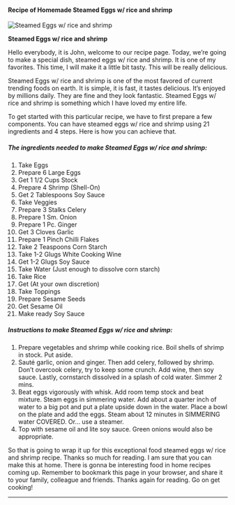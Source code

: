             

#### Recipe of Homemade Steamed Eggs w/ rice and shrimp

![Steamed Eggs w/ rice and shrimp](https://img-global.cpcdn.com/recipes/4f1d538038e423cb/751x532cq70/steamed-eggs-w-rice-and-shrimp-recipe-main-photo.jpg)

**Steamed Eggs w/ rice and shrimp**

Hello everybody, it is John, welcome to our recipe page. Today, we’re going to make a special dish, steamed eggs w/ rice and shrimp. It is one of my favorites. This time, I will make it a little bit tasty. This will be really delicious.

Steamed Eggs w/ rice and shrimp is one of the most favored of current trending foods on earth. It is simple, it is fast, it tastes delicious. It’s enjoyed by millions daily. They are fine and they look fantastic. Steamed Eggs w/ rice and shrimp is something which I have loved my entire life.

To get started with this particular recipe, we have to first prepare a few components. You can have steamed eggs w/ rice and shrimp using 21 ingredients and 4 steps. Here is how you can achieve that.

##### The ingredients needed to make Steamed Eggs w/ rice and shrimp:

1.  Take Eggs
2.  Prepare 6 Large Eggs
3.  Get 1 1/2 Cups Stock
4.  Prepare 4 Shrimp (Shell-On)
5.  Get 2 Tablespoons Soy Sauce
6.  Take Veggies
7.  Prepare 3 Stalks Celery
8.  Prepare 1 Sm. Onion
9.  Prepare 1 Pc. Ginger
10.  Get 3 Cloves Garlic
11.  Prepare 1 Pinch Chilli Flakes
12.  Take 2 Teaspoons Corn Starch
13.  Take 1-2 Glugs White Cooking Wine
14.  Get 1-2 Glugs Soy Sauce
15.  Take Water (Just enough to dissolve corn starch)
16.  Take Rice
17.  Get (At your own discretion)
18.  Take Toppings
19.  Prepare Sesame Seeds
20.  Get Sesame Oil
21.  Make ready Soy Sauce

##### Instructions to make Steamed Eggs w/ rice and shrimp:

1.  Prepare vegetables and shrimp while cooking rice. Boil shells of shrimp in stock. Put aside.
2.  Sauté garlic, onion and ginger. Then add celery, followed by shrimp. Don’t overcook celery, try to keep some crunch. Add wine, then soy sauce. Lastly, cornstarch dissolved in a splash of cold water. Simmer 2 mins.
3.  Beat eggs vigorously with whisk. Add room temp stock and beat mixture. Steam eggs in simmering water. Add about a quarter inch of water to a big pot and put a plate upside down in the water. Place a bowl on the plate and add the eggs. Steam about 12 minutes in SIMMERING water COVERED. Or… use a steamer.
4.  Top with sesame oil and lite soy sauce. Green onions would also be appropriate.

So that is going to wrap it up for this exceptional food steamed eggs w/ rice and shrimp recipe. Thanks so much for reading. I am sure that you can make this at home. There is gonna be interesting food in home recipes coming up. Remember to bookmark this page in your browser, and share it to your family, colleague and friends. Thanks again for reading. Go on get cooking!

* * *